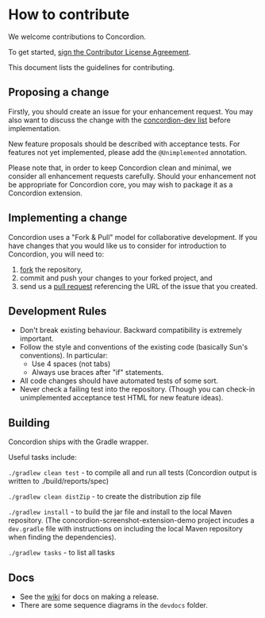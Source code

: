 How to contribute
================
We welcome contributions to Concordion. 

To get started, [sign the Contributor License Agreement](https://www.clahub.com/agreements/concordion/concordion).

This document lists the guidelines for contributing.

Proposing a change
-----------------------------
Firstly, you should create an issue for your enhancement request. You may also want to discuss the change with the [concordion-dev list](https://groups.google.com/forum/#!forum/concordion-dev) before implementation.

New feature proposals should be described with acceptance tests. For features not yet implemented, please add the `@Unimplemented` annotation.

Please note that, in order to keep Concordion clean and minimal, we consider all enhancement requests carefully. Should your enhancement not be appropriate for Concordion core, you may wish to package it as a Concordion extension.

Implementing a change
----------------------------------
Concordion uses a "Fork & Pull" model for collaborative development. If you have changes that you would like us to consider for introduction to Concordion, you will need to:
 1. [fork](https://help.github.com/articles/fork-a-repo) the repository, 
 1. commit and push your changes to your forked project, and 
 1. send us a [pull request](https://help.github.com/articles/using-pull-requests) referencing the URL of the issue that you created.

Development Rules
-----------------
* Don't break existing behaviour. Backward compatibility is extremely important.
* Follow the style and conventions of the existing code (basically Sun's conventions). In particular:
  - Use 4 spaces (not tabs) 
  - Always use braces after "if" statements.
* All code changes should have automated tests of some sort.
* Never check a failing test into the repository. (Though you can check-in unimplemented acceptance test HTML for new feature ideas). 

Building
--------
Concordion ships with the Gradle wrapper.

Useful tasks include:

`./gradlew clean test`
    - to compile all and run all tests (Concordion output is written to ./build/reports/spec)

`./gradlew clean distZip`
    - to create the distribution zip file

`./gradlew install`
    - to build the jar file and install to the local Maven repository. (The concordion-screenshot-extension-demo project incudes a `dev.gradle` file with instructions on including the local Maven repository when finding the dependencies).

`./gradlew tasks`
    - to list all tasks

Docs
----
 - See the [wiki](https://code.google.com/p/concordion/w/list) for docs on making a release.
 - There are some sequence diagrams in the `devdocs` folder.

